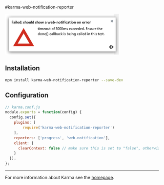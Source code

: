 #karma-web-notification-reporter

![screenshot](//raw.githubusercontent.com/nording/karma-web-notification-reporter/master/images/example.png)

## Installation

```bash
npm install karma-web-notification-reporter --save-dev
```

## Configuration

```js
// karma.conf.js
module.exports = function(config) {
  config.set({
    plugins: [
        require('karma-web-notification-reporter')
    ],
    reporters: ['progress', 'web-notification'],
    client: {
      clearContext: false // make sure this is set to "false", otherwise it won't work
    }
  });
};
```

----

For more information about Karma see the [homepage].

[homepage]: http://karma-runner.github.com